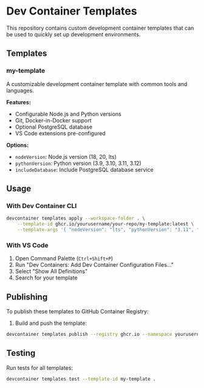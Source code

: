 # Dev Container Templates

This repository contains custom development container templates that can be used to quickly set up development environments.

## Templates

### my-template

A customizable development container template with common tools and languages.

**Features:**
- Configurable Node.js and Python versions
- Git, Docker-in-Docker support
- Optional PostgreSQL database
- VS Code extensions pre-configured

**Options:**
- `nodeVersion`: Node.js version (18, 20, lts)
- `pythonVersion`: Python version (3.9, 3.10, 3.11, 3.12)
- `includeDatabase`: Include PostgreSQL database service

## Usage

### With Dev Container CLI

```bash
devcontainer templates apply --workspace-folder . \
    --template-id ghcr.io/yourusername/your-repo/my-template:latest \
    --template-args '{ "nodeVersion": "lts", "pythonVersion": "3.11", "includeDatabase": false }'
```

### With VS Code

1. Open Command Palette (`Ctrl+Shift+P`)
2. Run "Dev Containers: Add Dev Container Configuration Files..."
3. Select "Show All Definitions"
4. Search for your template

## Publishing

To publish these templates to GitHub Container Registry:

1. Build and push the template:
```bash
devcontainer templates publish --registry ghcr.io --namespace yourusername/your-repo .
```

## Testing

Run tests for all templates:
```bash
devcontainer templates test --template-id my-template .
```